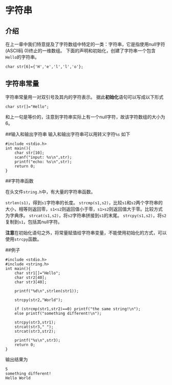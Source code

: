 # 字符串

## 介绍
在上一章中我们特意提及了字符数组中特定的一类：字符串，它是指使用null字符(ASCII码 0)终止的一维数组。
下面的声明和初始化，创建了字符串一个包含`Hello`的字符串。

```
char str[6]={'H','e','l','l','o'};
```

## 字符串常量
字符串常量用一对双引号及其内的字符表示。
据此**初始化**语句可以写成以下形式

```
char str[]="Hello";
```

和上一句是等价的，注意到字符串实际上有一个null字符，故该字符数组的大小为6。

##输入和输出字符串
输入和输出字符串可以用转义字符`%s`
如下

```
#include <stdio.h>
int main(){
	char str[10];
	scanf("input: %s\n",str);
	printf("echo: %s\n",str);
	return 0;
}
```

##字符串函数

在头文件`string.h`中，有大量的字符串函数。

`strlen(s1)`，得到`s1`字符串的长度。
`strcmp(s1,s2)`，比较`s1`和`s2`两个字符串的大小，相等则返回零，`s1<s2`则返回值小于零，`s1>s2`则返回值大于零。比较方式为字典序。
`strcat(s1,s2)`，将`s2`字符串拼接到`s1`的末尾。
`strcpy(s1,s2)`，将`s2`复制到`s1`，包括其null字符。

**注意**在初始化语句之外，将常量赋值给字符串变量，不能使用初始化的方式，可以使用`strcpy`函数。

##例子

```
#include <stdio.h>
#include <string.h>
int main(){
	char str1[]="Hello";
	char str2[40];
	char str3[40];

	printf("%d\n",strlen(str1));

	strcpy(str2,"World");

	if (strcmp(str1,str2)==0) printf("the same string!\n"); 
	else printf("something different!\n");

	strcpy(str3,str1);
	strcat(str3," ");
	strcat(str3,str2);

	printf("%s\n",str3);
	return 0;
}
```

输出结果为
```
5
something different!
Hello World
```
